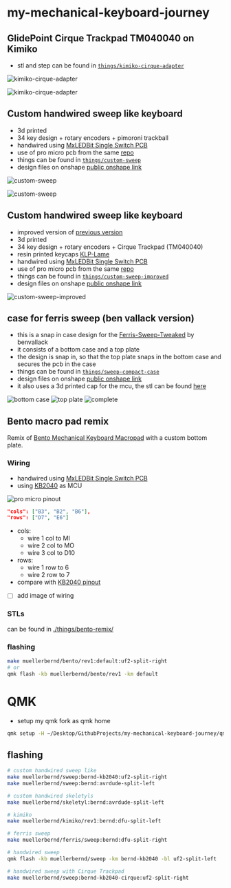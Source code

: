 # my-mechanical-keyboard-journey

## GlidePoint Cirque Trackpad TM040040 on Kimiko

- stl and step can be found in [`things/kimiko-cirque-adapter`](./things/kimiko-cirque-adapter)

![kimiko-cirque-adapter](./images/kimiko-cirque-adapter-01.jpg)

![kimiko-cirque-adapter](./images/kimiko-cirque-adapter-02.jpg)

## Custom handwired sweep like keyboard

- 3d printed
- 34 key design + rotary encoders + pimoroni trackball
- handwired using [MxLEDBit Single Switch PCB](https://github.com/swanmatch/MxLEDBitPCB/blob/master/readme_en.md)
- use of pro micro pcb from the same [repo](https://github.com/swanmatch/MxLEDBitPCB/blob/master/readme_en.md)
- things can be found in [`things/custom-sweep`](./things/custom-sweep)
- design files on onshape [public onshape link](https://cad.onshape.com/documents/424fdc21f81f4ae673cb2934/w/4a53a51713ce64dab7d5f05e/e/8677036886771046333230f8?renderMode=0&uiState=63f49877699cc5590466ace6)

![custom-sweep](./images/custom-sweep/sweep01.jpg)

![custom-sweep](./images/custom-sweep/sweep02.jpg)

## Custom handwired sweep like keyboard

- improved version of [previous version](#custom-handwired-sweep-like-keyboard)
- 3d printed
- 34 key design + rotary encoders + Cirque Trackpad (TM040040)
- resin printed keycaps [KLP-Lame](https://github.com/braindefender/KLP-Lame-Keycaps/)
- handwired using [MxLEDBit Single Switch PCB](https://github.com/swanmatch/MxLEDBitPCB/blob/master/readme_en.md)
- use of pro micro pcb from the same [repo](https://github.com/swanmatch/MxLEDBitPCB/blob/master/readme_en.md)
- things can be found in [`things/custom-sweep-improved`](./things/custom-sweep-improved)
- design files on onshape [public onshape link](https://cad.onshape.com/documents/c39efbb0285907792fbd659b/w/f5a2fc229ac2faaccfa66b6b/e/30fdf6b4c4e752c1efd029ab?renderMode=0&uiState=675ab7a0961883296693085c)

![custom-sweep-improved](./images/custom-sweep-improved/sweep_improved.jpg)

## case for ferris sweep (ben vallack version)

- this is a snap in case design for the [Ferris-Sweep-Tweaked](https://github.com/benvallack/Ferris-Sweep-Tweaked) by benvallack
- it consists of a bottom case and a top plate
- the design is snap in, so that the top plate snaps in the bottom case and secures the pcb in the case
- things can be found in [`things/sweep-compact-case`](./things/sweep-compact-case)
- design files on onshape [public onshape link](https://cad.onshape.com/documents/58076ce6daae6aa7e601afe5/w/8ac8fbba64cdb73ea89b6b47/e/ebecfc0846432d70f97c4f8f?renderMode=0&uiState=63f49d55c79cef41a1f484f2)
- it also uses a 3d printed cap for the mcu, the stl can be found [here](./things/puchi-cap-plain.stl)

![bottom case](./images/sweep-compact-case/case_01.jpg)
![top plate](./images/sweep-compact-case/case_02.jpg)
![complete](./images/sweep-compact-case/complete.jpg)

## Bento macro pad remix

Remix of [Bento Mechanical Keyboard Macropad](https://www.printables.com/model/451164-bento-mechanical-keyboard-macropad) with a custom bottom plate.

### Wiring

- handwired using [MxLEDBit Single Switch PCB](https://github.com/swanmatch/MxLEDBitPCB/blob/master/readme_en.md)
- using [KB2040](https://www.adafruit.com/product/5302) as MCU

![pro micro pinout](./images/pro_micro_pinout.jpg)

```json
"cols": ["B3", "B2", "B6"],
"rows": ["D7", "E6"]
```

- cols:
  - wire 1 col to MI
  - wire 2 col to MO
  - wire 3 col to D10
- rows:
  - wire 1 row to 6
  - wire 2 row to 7
- compare with [KB2040 pinout](https://cdn-learn.adafruit.com/assets/assets/000/106/984/medium800/adafruit_products_Adafruit_KB2040_Pinout.png?1638564074)

- [ ] add image of wiring

### STLs

can be found in [./things/bento-remix/](./things/bento-remix/)

### flashing

```bash
make muellerbernd/bento/rev1:default:uf2-split-right
# or
qmk flash -kb muellerbernd/bento/rev1 -km default
```

# QMK

- setup my qmk fork as qmk home

```bash
qmk setup -H ~/Desktop/GithubProjects/my-mechanical-keyboard-journey/qmk_firmware
```

## flashing

```bash
# custom handwired sweep like
make muellerbernd/sweep:bernd-kb2040:uf2-split-right
make muellerbernd/sweep:bernd:avrdude-split-left

# custom handwired skeletyls
make muellerbernd/skeletyl:bernd:avrdude-split-left

# kimiko
make muellerbernd/kimiko/rev1:bernd:dfu-split-left

# ferris sweep
make muellerbernd/ferris/sweep:bernd:dfu-split-right

# handwired sweep
qmk flash -kb muellerbernd/sweep -km bernd-kb2040 -bl uf2-split-left

# handwired sweep with Cirque Trackpad
make muellerbernd/sweep:bernd-kb2040-cirque:uf2-split-right
```
